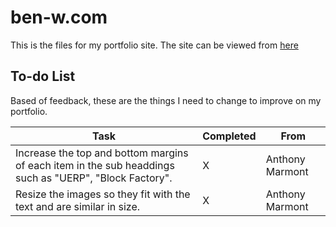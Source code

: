 # ben-w.com 
This is the files for my portfolio site.
The site can be viewed from [here](http://ben-w.com)

## To-do List
Based of feedback, these are the things I need to change to improve on my portfolio.

| Task                                                                                                   | Completed | From            |
|--------------------------------------------------------------------------------------------------------|-----------|-----------------|
| Increase the top and bottom margins of each item in the sub headdings such as "UERP", "Block Factory". | X         | Anthony Marmont |
| Resize the images so they fit with the text and are similar in size.                                   | X         | Anthony Marmont
